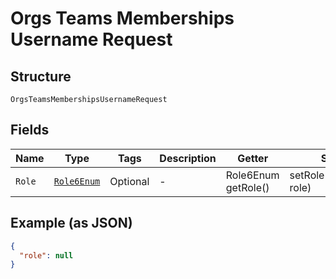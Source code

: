 
# Orgs Teams Memberships Username Request

## Structure

`OrgsTeamsMembershipsUsernameRequest`

## Fields

| Name | Type | Tags | Description | Getter | Setter |
|  --- | --- | --- | --- | --- | --- |
| `Role` | [`Role6Enum`](../../doc/models/role-6-enum.md) | Optional | - | Role6Enum getRole() | setRole(Role6Enum role) |

## Example (as JSON)

```json
{
  "role": null
}
```


